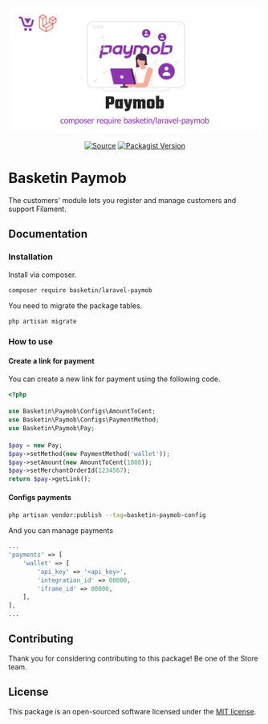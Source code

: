 <p align="center"><a href="#" target="_blank"><img src="./cover.svg"/></a></p>

<p align="center">
  <a href="https://packagist.org/packages/basketin/laravel-paymob" target="_blank"><img src="https://img.shields.io/static/v1?label=Packagist&message=basketin/laravel-paymob&color=blue&logo=packagist&logoColor=white" alt="Source"></a>
  <a href="https://packagist.org/packages/basketin/laravel-paymob" target="_blank"><img src="https://poser.pugx.org/basketin/laravel-paymob/v" alt="Packagist Version"></a>
</p>

# Basketin Paymob

The customers' module lets you register and manage customers and support Filament.

## Documentation

### Installation

Install via composer.

```bash
composer require basketin/laravel-paymob
```

You need to migrate the package tables.

```bash
php artisan migrate
```

### How to use

#### Create a link for payment

You can create a new link for payment using the following code.

```php
<?php

use Basketin\Paymob\Configs\AmountToCent;
use Basketin\Paymob\Configs\PaymentMethod;
use Basketin\Paymob\Pay;

$pay = new Pay;
$pay->setMethod(new PaymentMethod('wallet'));
$pay->setAmount(new AmountToCent(1000));
$pay->setMerchantOrderId(1234567);
return $pay->getLink();
```

#### Configs payments

```bash
php artisan vendor:publish --tag=basketin-paymob-config
```

And you can manage payments

```php
...
'payments' => [
    'wallet' => [
        'api_key' => '<api_key>',
        'integration_id' => 00000,
        'iframe_id' => 00000,
    ],
],
...
```

## Contributing

Thank you for considering contributing to this package! Be one of the Store team.

## License

This package is an open-sourced software licensed under the [MIT license](https://opensource.org/licenses/MIT).
